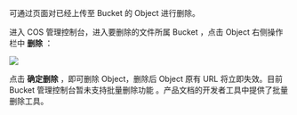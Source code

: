 可通过页面对已经上传至 Bucket 的 Object 进行删除。

进入 COS 管理控制台，进入要删除的文件所属 Bucket ，点击 Object 右侧操作栏中 **删除** ：

![](http://imgcache.tcecqpoc.fsphere.cn/image/mccdn.qcloud.com/static/img/8fa493f1db8e939f162cbe3938fdde42/image.png)

点击 **确定删除** ，即可删除 Object，删除后 Object 原有 URL 将立即失效。目前 Bucket 管理控制台暂未支持批量删除功能 。产品文档的开发者工具中提供了批量删除工具。
